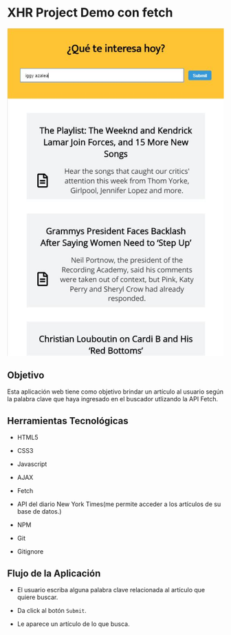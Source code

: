 # **XHR Project Demo con fetch**

![Página Web](assets/images/website.JPG)

## **Objetivo**

Esta aplicación web tiene como objetivo brindar un artículo al usuario según la palabra clave que haya ingresado en el buscador utlizando la API Fetch.

## **Herramientas Tecnológicas**

* HTML5

* CSS3

* Javascript

* AJAX

* Fetch

* API del diario New York Times(me permite acceder a los artículos de su base de datos.)

* NPM

* Git

* Gitignore

## **Flujo de la Aplicación**

* El usuario escriba alguna palabra clave relacionada al artículo que quiere buscar.

* Da click al botón ```Submit```.

* Le aparece un artículo de lo que busca.